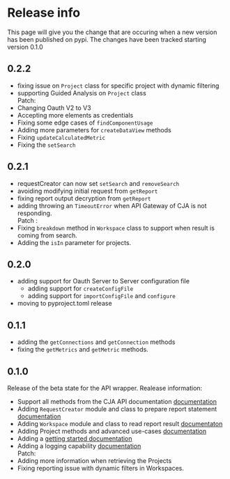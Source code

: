# Release info

This page will give you the change that are occuring when a new version has been published on pypi.
The changes have been tracked starting version 0.1.0

## 0.2.2

* fixing issue on `Project` class for specific project with dynamic filtering
* supporting Guided Analysis on `Project` class\
Patch:
* Changing Oauth V2 to V3
* Accepting more elements as credentials
* Fixing some edge cases of `findComponentUsage`
* Adding more parameters for `createDataView` methods
* Fixing `updateCalculatedMetric`
* Fixing the `setSearch`

## 0.2.1

* requestCreator can now set `setSearch` and `removeSearch`
* avoiding modifying initial request from `getReport` 
* fixing report output decryption from `getReport`
* adding throwing an `TimeoutError` when API Gateway of CJA is not responding.\
Patch : 
* Fixing `breakdown` method in `Workspace` class to support when result is coming from search.
* Adding the `isIn` parameter for projects.

## 0.2.0

* adding support for Oauth Server to Server configuration file
  * adding support for `createConfigFile`
  * adding support for `importConfigFile` and `configure`
* moving to pyproject.toml release

## 0.1.1

* adding the `getConnections` and `getConnection` methods
* fixing the `getMetrics` and `getMetric` methods.

## 0.1.0

Release of the beta state for the API wrapper.
Realease information:
* Support all methods from the CJA API documentation [documentation](./main.md)
* Adding `RequestCreator` module and class to prepare report statement [documentation](./requestCreator.md)
* Adding `Workspace` module and class to read report result [documentaton](./workspace.md)
* Adding Project methods and advanced use-cases [documentation](./projects.md)
* Adding a [getting started documentation](./getting_started.md)
* Adding a logging capability [documentation](./logging.md)\
Patch:
* Adding more information when retrieving the Projects
* Fixing reporting issue with dynamic filters in Workspaces. 